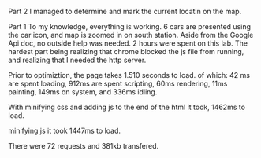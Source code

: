 Part 2
I managed to determine and mark the current locatin on the map. 





Part 1
To my knowledge, everything is working. 6 cars are presented using the car icon, and map is zoomed in on south station.
Aside from the Google Api doc, no outside help was needed.
2 hours were spent on this lab. The hardest part being realizing that chrome blocked the js file from running, and realizing that I needed the http server.

Prior to optimiztion, the page takes 1.510 seconds to load.
of which: 42 ms are spent loading, 912ms are spent scripting, 60ms rendering, 11ms painting, 149ms on system, and 336ms idling.

With minifying css and adding js to the end of the html it took, 1462ms to load.

minifying js it took 1447ms to load.

There were 72 requests and 381kb transfered.

